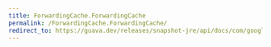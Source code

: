 ```yaml
---
title: ForwardingCache.ForwardingCache
permalink: /ForwardingCache.ForwardingCache/
redirect_to: https://guava.dev/releases/snapshot-jre/api/docs/com/google/common/cache/ForwardingCache.html#ForwardingCache--
---
```

